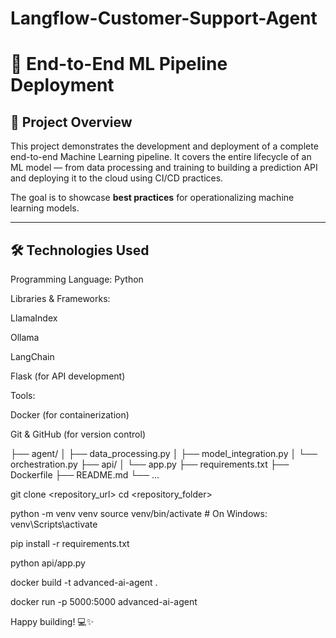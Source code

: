 # Langflow-Customer-Support-Agent

# 🚀 End-to-End ML Pipeline Deployment

## 📝 Project Overview

This project demonstrates the development and deployment of a complete end-to-end Machine Learning pipeline. It covers the entire lifecycle of an ML model — from data processing and training to building a prediction API and deploying it to the cloud using CI/CD practices.

The goal is to showcase **best practices** for operationalizing machine learning models.

---

## 🛠️ Technologies Used
Programming Language: Python

Libraries & Frameworks:

LlamaIndex

Ollama

LangChain

Flask (for API development)

Tools:

Docker (for containerization)

Git & GitHub (for version control)

├── agent/
│   ├── data_processing.py
│   ├── model_integration.py
│   └── orchestration.py
├── api/
│   └── app.py
├── requirements.txt
├── Dockerfile
├── README.md
└── ...

git clone <repository_url>
cd <repository_folder>

python -m venv venv
source venv/bin/activate  # On Windows: venv\Scripts\activate

pip install -r requirements.txt

python api/app.py

docker build -t advanced-ai-agent .

docker run -p 5000:5000 advanced-ai-agent

Happy building! 💻✨



